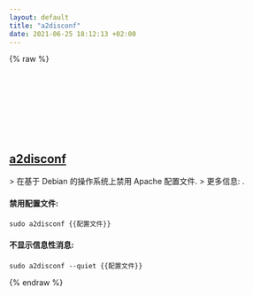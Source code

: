 ```yaml
---
layout: default
title: "a2disconf"
date: 2021-06-25 18:12:13 +02:00
---
```

{% raw %}
<h2 id="a2disconf">
  <a href="/zh/linux/a2disconf.html">a2disconf</a> <a href="#a2disconf"><svg class="icon">
    <use href="/assets/images/unicode_sprite.svg#link" />
  </svg></a>
</h2>
> 在基于 Debian 的操作系统上禁用 Apache 配置文件.
> 更多信息: <https://manpages.debian.org/latest/apache2/a2disconf.8.html>.

#### 禁用配置文件:
```shell
sudo a2disconf {{配置文件}}
```
#### 不显示信息性消息:
```shell
sudo a2disconf --quiet {{配置文件}}
```
{% endraw %}